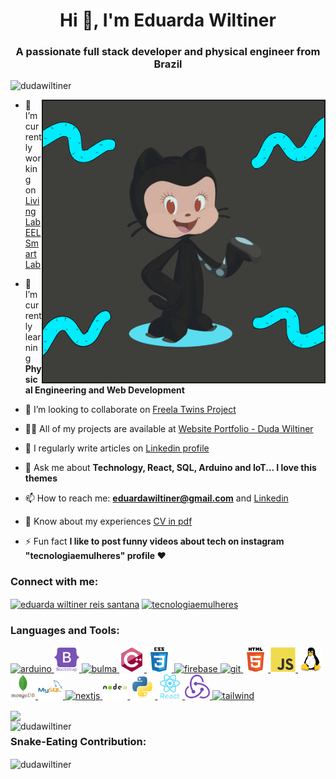 <h1 align="center">Hi 👋, I'm Eduarda Wiltiner</h1>
<h3 align="center">A passionate full stack developer and physical engineer from Brazil</h3>

<p align="left"> <img src="https://komarev.com/ghpvc/?username=dudawiltiner&label=Profile%20views&color=0e75b6&style=flat" alt="dudawiltiner" /> </p>

<img src="./octocat.gif" align="right" alt="octocat" border="2px" width="450" height="450"/>

- 🔭 I’m currently working on [Living Lab EEL Smart Lab](https://eelsmartlab.vercel.app/)

- 🌱 I’m currently learning **Physical Engineering and Web Development**

- 👯 I’m looking to collaborate on [Freela Twins Project](https://github.com/FreelaTwins)

- 👨‍💻 All of my projects are available at [Website Portfolio - Duda Wiltiner](https://dudaportfolio.vercel.app/)

- 📝 I regularly write articles on [Linkedin profile](https://www.linkedin.com/in/eduardawiltiner/)

- 💬 Ask me about **Technology, React, SQL, Arduino and IoT... I love this themes**

- 📫 How to reach me: **eduardawiltiner@gmail.com** and [Linkedin](https://www.linkedin.com/in/eduardawiltiner/)

- 📄 Know about my experiences [CV in pdf](https://drive.google.com/file/d/1HS_tmeB2D97qBBFVHZxp4GEKyMSN3dvi/view?usp=sharing)

- ⚡ Fun fact **I like to post funny videos about tech on instagram "tecnologiaemulheres" profile ❤️**

<h3 align="left">Connect with me:</h3>
<p align="left">
<a href="https://linkedin.com/in/eduarda wiltiner reis santana" target="blank"><img align="center" src="https://raw.githubusercontent.com/rahuldkjain/github-profile-readme-generator/master/src/images/icons/Social/linked-in-alt.svg" alt="eduarda wiltiner reis santana" height="30" width="40" /></a>
<a href="https://instagram.com/dudatech_oficial?r=nametag" target="blank"><img align="center" src="https://raw.githubusercontent.com/rahuldkjain/github-profile-readme-generator/master/src/images/icons/Social/instagram.svg" alt="tecnologiaemulheres" height="30" width="40" /></a>
</p>

<h3 align="left">Languages and Tools:</h3>
<p align="left"> <a href="https://www.arduino.cc/" target="_blank"> <img src="https://cdn.worldvectorlogo.com/logos/arduino-1.svg" alt="arduino" width="40" height="40"/> </a> <a href="https://getbootstrap.com" target="_blank"> <img src="https://raw.githubusercontent.com/devicons/devicon/master/icons/bootstrap/bootstrap-plain-wordmark.svg" alt="bootstrap" width="40" height="40"/> </a> <a href="https://bulma.io/" target="_blank"> <img src="https://raw.githubusercontent.com/gilbarbara/logos/804dc257b59e144eaca5bc6ffd16949752c6f789/logos/bulma.svg" alt="bulma" width="40" height="40"/> </a> <a href="https://www.w3schools.com/cpp/" target="_blank"> <img src="https://raw.githubusercontent.com/devicons/devicon/master/icons/cplusplus/cplusplus-original.svg" alt="cplusplus" width="40" height="40"/> </a> <a href="https://www.w3schools.com/css/" target="_blank"> <img src="https://raw.githubusercontent.com/devicons/devicon/master/icons/css3/css3-original-wordmark.svg" alt="css3" width="40" height="40"/> </a> <a href="https://firebase.google.com/" target="_blank"> <img src="https://www.vectorlogo.zone/logos/firebase/firebase-icon.svg" alt="firebase" width="40" height="40"/> </a> <a href="https://git-scm.com/" target="_blank"> <img src="https://www.vectorlogo.zone/logos/git-scm/git-scm-icon.svg" alt="git" width="40" height="40"/> </a> <a href="https://www.w3.org/html/" target="_blank"> <img src="https://raw.githubusercontent.com/devicons/devicon/master/icons/html5/html5-original-wordmark.svg" alt="html5" width="40" height="40"/> </a> <a href="https://developer.mozilla.org/en-US/docs/Web/JavaScript" target="_blank"> <img src="https://raw.githubusercontent.com/devicons/devicon/master/icons/javascript/javascript-original.svg" alt="javascript" width="40" height="40"/> </a> <a href="https://www.linux.org/" target="_blank"> <img src="https://raw.githubusercontent.com/devicons/devicon/master/icons/linux/linux-original.svg" alt="linux" width="40" height="40"/> </a> <a href="https://www.mongodb.com/" target="_blank"> <img src="https://raw.githubusercontent.com/devicons/devicon/master/icons/mongodb/mongodb-original-wordmark.svg" alt="mongodb" width="40" height="40"/> </a> <a href="https://www.mysql.com/" target="_blank"> <img src="https://raw.githubusercontent.com/devicons/devicon/master/icons/mysql/mysql-original-wordmark.svg" alt="mysql" width="40" height="40"/> </a> <a href="https://nextjs.org/" target="_blank"> <img src="https://cdn.worldvectorlogo.com/logos/nextjs-3.svg" alt="nextjs" width="40" height="40"/> </a> <a href="https://nodejs.org" target="_blank"> <img src="https://raw.githubusercontent.com/devicons/devicon/master/icons/nodejs/nodejs-original-wordmark.svg" alt="nodejs" width="40" height="40"/> </a> <a href="https://www.python.org" target="_blank"> <img src="https://raw.githubusercontent.com/devicons/devicon/master/icons/python/python-original.svg" alt="python" width="40" height="40"/> </a> <a href="https://reactjs.org/" target="_blank"> <img src="https://raw.githubusercontent.com/devicons/devicon/master/icons/react/react-original-wordmark.svg" alt="react" width="40" height="40"/> </a> <a href="https://redux.js.org" target="_blank"> <img src="https://raw.githubusercontent.com/devicons/devicon/master/icons/redux/redux-original.svg" alt="redux" width="40" height="40"/> </a> <a href="https://tailwindcss.com/" target="_blank"> <img src="https://www.vectorlogo.zone/logos/tailwindcss/tailwindcss-icon.svg" alt="tailwind" width="40" height="40"/> </a> </p>

<div>
  <a href="https://github.com/anuraghazra/github-readme-stats">
    <img align="center" src="https://github-readme-stats.vercel.app/api/top-langs?username=dudawiltiner&show_icons=true&locale=en&layout=compact&theme=radical" />
  </a>
  <a href="https://github.com/anuraghazra/convoychat">
    <img align="right" width="650px" src="https://github-readme-stats.vercel.app/api?username=dudawiltiner&show_icons=true&locale=en&theme=radical" alt="dudawiltiner" />
  </a>
</div>

<h3 align="left">Snake-Eating Contribution:</h3>
<p><img align="center" src="https://github.com/dudawiltiner/dudawiltiner/blob/output/github-contribution-grid-snake.svg" alt="dudawiltiner" /></p>
